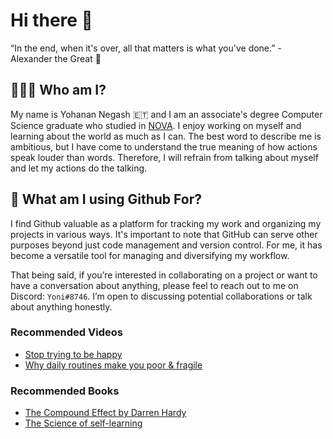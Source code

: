 # Hi there 👋

“In the end, when it's over, all that matters is what you've done.” - Alexander the Great 🌱

## 🙋🏾‍♂️ Who am I? 

My name is Yohanan Negash 🇪🇹 and I am an associate's degree Computer Science graduate who studied in [NOVA](https://www.nvcc.edu/). I enjoy working on myself and learning about the world as much as I can. The best word to describe me is ambitious, but I have come to understand the true meaning of how actions speak louder than words. Therefore, I will refrain from talking about myself and let my actions do the talking.  

## 🔨 What am I using Github For?

I find Github valuable as a platform for tracking my work and organizing my projects in various ways. It's important to note that GitHub can serve other purposes beyond just code management and version control. For me, it has become a versatile tool for managing and diversifying my workflow. 

That being said, if you’re interested in collaborating on a project or want to have a conversation about anything, please feel to reach out to me on Discord: `Yoni#8746`. I’m open to discussing potential collaborations or talk about anything honestly. 

### Recommended Videos 
- [Stop trying to be happy](https://www.youtube.com/watch?v=NDDFezF7OTA&list=PL-pEOw-x9AuOjozJyrnUIZpamVjoXAYrQ&index=3)
- [Why daily routines make you poor & fragile](https://www.youtube.com/watch?v=ErWpi_91b70&list=PL-pEOw-x9AuOjozJyrnUIZpamVjoXAYrQ&index=4)

### Recommended Books 
- [The Compound Effect by Darren Hardy](https://www.amazon.com/Compound-Effect-Darren-Hardy/dp/159315724X)
- [The Science of self-learning](https://www.amazon.com/Science-Self-Learning-Yourself-Anything-Education-ebook/dp/B07KKLGYWF)
